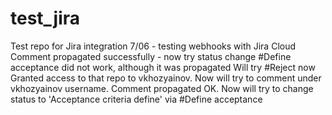 # test_jira
Test repo for Jira integration
7/06 - testing webhooks with Jira Cloud
Comment propagated successfully - now try status change
#Define acceptance did not work, although it was propagated
Will try #Reject now
Granted access to that repo to vkhozyainov. Now will try to comment under vkhozyainov username.
Comment propagated OK. Now will try to change status to 'Acceptance criteria define' via #Define acceptance
